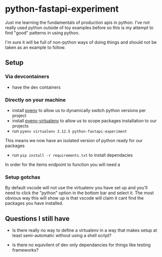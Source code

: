 # python-fastapi-experiment

Just me learning the fundamentals of production apis in python. I've not really used python outside of toy examples before so this is my attempt to find "good" patterns in using python.

I'm sure it will be full of non-python ways of doing things and should not be taken as an example to follow.

## Setup

### Via devcontainers

- have the dev containers 

### Directly on your machine

- install [pyenv](https://github.com/pyenv/pyenv) to allow us to dynamically switch python versions per project
- install [pyenv-virtualenv](https://github.com/pyenv/pyenv-virtualenv) to allow us to scope packages installation to our projects
- run `pyenv virtualenv 3.12.5 python-fastapi-experiment`

This means we now have an isolated version of python ready for our packages

- run `pip install -r requirements.txt` to install dependacies

In order for the items endpoint to function you will need a 

### Setup gotchas

By default vscode will not use the virtualenv you have set up and you'll need to click the "python" option in the bottom bar and select it. The most obvious way this will show up is that vscode will claim it cant find the packages you have installed.

## Questions I still have

- Is there really no way to define a virtualenv in a way that makes setup at least semi-automatic without using a shell script?

- Is there no equivilent of dev only dependancies for things like testing frameworks?